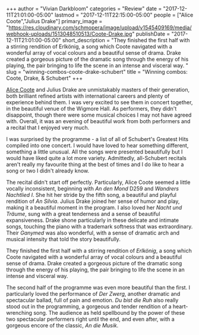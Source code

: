 +++
author = "Vivian Darkbloom"
categories = "Review"
date = "2017-12-11T21:01:00-05:00"
lastmod = "2017-12-11T22:15:00-05:00"
people = ["Alice Coote","Julius Drake"]
primary_image = "https://res.cloudinary.com/schmopera/image/upload/v1545409169/media/webhook-uploads/1513048510513/Coote-Drake.jpg"
publishDate = "2017-12-11T21:01:00-05:00"
short_description = "They finished the first half with a stirring rendition of Erlkönig, a song which Coote navigated with a wonderful array of vocal colours and a beautiful sense of drama. Drake created a gorgeous picture of the dramatic song through the energy of his playing, the pair bringing to life the scene in an intense and visceral way. "
slug = "winning-combos-coote-drake-schubert"
title = "Winning combos: Coote, Drake, &amp; Schubert"
+++

[Alice Coote](/s) and Julius Drake are unmistakably masters of their generation, both brilliant refined artists with international careers and plenty of experience behind them. I was very excited to see them in concert together, in the beautiful venue of the Wigmore Hall. As performers, they didn't disappoint, though there were some musical choices I may not have agreed with. Overall, it was an evening of beautiful work from both performers and a recital that I enjoyed very much.

I was surprised by the programme - a list of all of Schubert's Greatest Hits compiled into one concert. I would have loved to hear something different, something a little unusual. All the songs were presented beautifully but I would have liked quite a lot more variety. Admittedly, all-Schubert recitals aren't really my favourite thing at the best of times and I do like to hear a song or two I didn't already know.

The recital didn't start off perfectly. Particularly, Alice Coote seemed a little vocally inconsistent, beginning with *An den Mond* D259 and *Wandrers Nachtlied I*. She hit her stride by the fifth song, a beautiful and playful rendition of *An Silvia*. Julius Drake joined her sense of humor and play, making it a beautiful moment in the program. I also loved her *Nacht und Träume*, sung with a great tenderness and a sense of beautiful expansiveness. Drake shone particularly in these delicate and intimate songs, touching the piano with a trademark softness that was extraordinary. Their *Ganymed* was also wonderful, with a sense of dramatic arch and musical intensity that told the story beautifully.

They finished the first half with a stirring rendition of *Erlkönig*, a song which Coote navigated with a wonderful array of vocal colours and a beautiful sense of drama. Drake created a gorgeous picture of the dramatic song through the energy of his playing, the pair bringing to life the scene in an intense and visceral way. 

The second half of the programme was even more beautiful than the first. I particularly loved the performance of *Der Zwerg*, another dramatic and spectacular ballad, full of pain and emotion. *Du bist die Ruh* also really stood out in the programming, a gorgeous and tender rendition of a heart-wrenching song. The audience as held spellbound by the power of these two spectacular performers right until the end, and even after, with a gorgeous encore of the classic, *An die Musik*.
